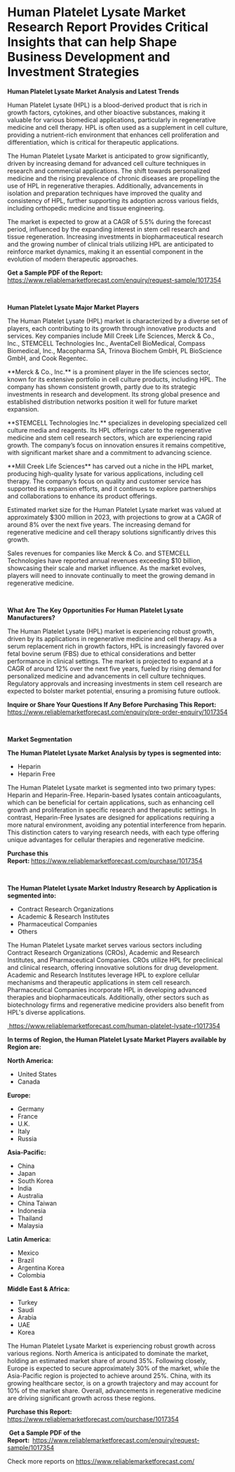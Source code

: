 <p><h1>Human Platelet Lysate Market Research Report Provides Critical Insights that can help Shape Business Development and Investment Strategies</h1></p><p><strong>Human Platelet Lysate Market Analysis and Latest Trends</strong></p>
<p><p>Human Platelet Lysate (HPL) is a blood-derived product that is rich in growth factors, cytokines, and other bioactive substances, making it valuable for various biomedical applications, particularly in regenerative medicine and cell therapy. HPL is often used as a supplement in cell culture, providing a nutrient-rich environment that enhances cell proliferation and differentiation, which is critical for therapeutic applications.</p><p>The Human Platelet Lysate Market is anticipated to grow significantly, driven by increasing demand for advanced cell culture techniques in research and commercial applications. The shift towards personalized medicine and the rising prevalence of chronic diseases are propelling the use of HPL in regenerative therapies. Additionally, advancements in isolation and preparation techniques have improved the quality and consistency of HPL, further supporting its adoption across various fields, including orthopedic medicine and tissue engineering.</p><p>The market is expected to grow at a CAGR of 5.5% during the forecast period, influenced by the expanding interest in stem cell research and tissue regeneration. Increasing investments in biopharmaceutical research and the growing number of clinical trials utilizing HPL are anticipated to reinforce market dynamics, making it an essential component in the evolution of modern therapeutic approaches.</p></p>
<p><strong>Get a Sample PDF of the Report:&nbsp;</strong> <a href="https://www.reliablemarketforecast.com/enquiry/request-sample/1017354?utm_campaign=3103&utm_medium=2&utm_source=Github&utm_content=ia&utm_term=06032025&utm_id=human-platelet-lysate">https://www.reliablemarketforecast.com/enquiry/request-sample/1017354</a></p>
<p>&nbsp;</p>
<p><strong>Human Platelet Lysate Major Market Players</strong></p>
<p><p>The Human Platelet Lysate (HPL) market is characterized by a diverse set of players, each contributing to its growth through innovative products and services. Key companies include Mill Creek Life Sciences, Merck & Co., Inc., STEMCELL Technologies Inc., AventaCell BioMedical, Compass Biomedical, Inc., Macopharma SA, Trinova Biochem GmbH, PL BioScience GmbH, and Cook Regentec.</p><p>**Merck & Co., Inc.** is a prominent player in the life sciences sector, known for its extensive portfolio in cell culture products, including HPL. The company has shown consistent growth, partly due to its strategic investments in research and development. Its strong global presence and established distribution networks position it well for future market expansion.</p><p>**STEMCELL Technologies Inc.** specializes in developing specialized cell culture media and reagents. Its HPL offerings cater to the regenerative medicine and stem cell research sectors, which are experiencing rapid growth. The company’s focus on innovation ensures it remains competitive, with significant market share and a commitment to advancing science.</p><p>**Mill Creek Life Sciences** has carved out a niche in the HPL market, producing high-quality lysate for various applications, including cell therapy. The company’s focus on quality and customer service has supported its expansion efforts, and it continues to explore partnerships and collaborations to enhance its product offerings.</p><p>Estimated market size for the Human Platelet Lysate market was valued at approximately $300 million in 2023, with projections to grow at a CAGR of around 8% over the next five years. The increasing demand for regenerative medicine and cell therapy solutions significantly drives this growth. </p><p>Sales revenues for companies like Merck & Co. and STEMCELL Technologies have reported annual revenues exceeding $10 billion, showcasing their scale and market influence. As the market evolves, players will need to innovate continually to meet the growing demand in regenerative medicine.</p></p>
<p>&nbsp;</p>
<p><strong>What Are The Key Opportunities For Human Platelet Lysate Manufacturers?</strong></p>
<p><p>The Human Platelet Lysate (HPL) market is experiencing robust growth, driven by its applications in regenerative medicine and cell therapy. As a serum replacement rich in growth factors, HPL is increasingly favored over fetal bovine serum (FBS) due to ethical considerations and better performance in clinical settings. The market is projected to expand at a CAGR of around 12% over the next five years, fueled by rising demand for personalized medicine and advancements in cell culture techniques. Regulatory approvals and increasing investments in stem cell research are expected to bolster market potential, ensuring a promising future outlook.</p></p>
<p><strong>Inquire or Share Your Questions If Any Before Purchasing This Report:</strong> <a href="https://www.reliablemarketforecast.com/enquiry/pre-order-enquiry/1017354?utm_campaign=3103&utm_medium=2&utm_source=Github&utm_content=ia&utm_term=06032025&utm_id=human-platelet-lysate">https://www.reliablemarketforecast.com/enquiry/pre-order-enquiry/1017354</a></p>
<p>&nbsp;</p>
<p><strong>Market Segmentation</strong></p>
<p><strong>The Human Platelet Lysate Market Analysis by types is segmented into:</strong></p>
<p><ul><li>Heparin</li><li>Heparin Free</li></ul></p>
<p><p>The Human Platelet Lysate market is segmented into two primary types: Heparin and Heparin-Free. Heparin-based lysates contain anticoagulants, which can be beneficial for certain applications, such as enhancing cell growth and proliferation in specific research and therapeutic settings. In contrast, Heparin-Free lysates are designed for applications requiring a more natural environment, avoiding any potential interference from heparin. This distinction caters to varying research needs, with each type offering unique advantages for cellular therapies and regenerative medicine.</p></p>
<p><strong>Purchase this Report:&nbsp;</strong><a href="https://www.reliablemarketforecast.com/purchase/1017354?utm_campaign=3103&utm_medium=2&utm_source=Github&utm_content=ia&utm_term=06032025&utm_id=human-platelet-lysate">https://www.reliablemarketforecast.com/purchase/1017354</a></p>
<p>&nbsp;</p>
<p><strong>The Human Platelet Lysate Market Industry Research by Application is segmented into:</strong></p>
<p><ul><li>Contract Research Organizations</li><li>Academic & Research Institutes</li><li>Pharmaceutical Companies</li><li>Others</li></ul></p>
<p><p>The Human Platelet Lysate market serves various sectors including Contract Research Organizations (CROs), Academic and Research Institutes, and Pharmaceutical Companies. CROs utilize HPL for preclinical and clinical research, offering innovative solutions for drug development. Academic and Research Institutes leverage HPL to explore cellular mechanisms and therapeutic applications in stem cell research. Pharmaceutical Companies incorporate HPL in developing advanced therapies and biopharmaceuticals. Additionally, other sectors such as biotechnology firms and regenerative medicine providers also benefit from HPL's diverse applications.</p></p>
<p><a href="https://www.reliablemarketforecast.com/human-platelet-lysate-r1017354?utm_campaign=3103&utm_medium=2&utm_source=Github&utm_content=ia&utm_term=06032025&utm_id=human-platelet-lysate">&nbsp;https://www.reliablemarketforecast.com/human-platelet-lysate-r1017354</a></p>
<p><strong>In terms of Region, the Human Platelet Lysate Market Players available by Region are:</strong></p>
<p>
    <p> <strong> North America: </strong>
        <ul>
            <li>United States</li>
            <li>Canada</li>
        </ul>
        </p> 
    <p> <strong> Europe: </strong>
        <ul>
            <li>Germany</li>
            <li>France</li>
            <li>U.K.</li>
            <li>Italy</li>
            <li>Russia</li>
        </ul>
        </p> 
    <p> <strong> Asia-Pacific: </strong>
        <ul>
            <li>China</li>
            <li>Japan</li>
            <li>South Korea</li>
            <li>India</li>
            <li>Australia</li>
            <li>China Taiwan</li>
            <li>Indonesia</li>
            <li>Thailand</li>
            <li>Malaysia</li>
        </ul>
        </p> 
    <p> <strong> Latin America: </strong>
        <ul>
            <li>Mexico</li>
            <li>Brazil</li>
            <li>Argentina Korea</li>
            <li>Colombia</li>
        </ul>
        </p> 
    <p> <strong> Middle East & Africa: </strong>
        <ul>
            <li>Turkey</li>
            <li>Saudi</li>
            <li>Arabia</li>
            <li>UAE</li>
            <li>Korea</li>
        </ul>
    </p>
    </p>
<p><p>The Human Platelet Lysate Market is experiencing robust growth across various regions. North America is anticipated to dominate the market, holding an estimated market share of around 35%. Following closely, Europe is expected to secure approximately 30% of the market, while the Asia-Pacific region is projected to achieve around 25%. China, with its growing healthcare sector, is on a growth trajectory and may account for 10% of the market share. Overall, advancements in regenerative medicine are driving significant growth across these regions.</p></p>
<p><strong>Purchase this Report: </strong><a href="https://www.reliablemarketforecast.com/purchase/1017354?utm_campaign=3103&utm_medium=2&utm_source=Github&utm_content=ia&utm_term=06032025&utm_id=human-platelet-lysate">https://www.reliablemarketforecast.com/purchase/1017354</a></p>
<p>&nbsp;<strong>Get a Sample PDF of the Report:&nbsp;&nbsp;</strong><a href="https://www.reliablemarketforecast.com/enquiry/request-sample/1017354?utm_campaign=3103&utm_medium=2&utm_source=Github&utm_content=ia&utm_term=06032025&utm_id=human-platelet-lysate">https://www.reliablemarketforecast.com/enquiry/request-sample/1017354</a></p>
<p><strong></strong></p>
<p>Check more reports on <a href="https://www.reliablemarketforecast.com/?utm_campaign=3103&utm_medium=2&utm_source=Github&utm_content=ia&utm_term=06032025&utm_id=human-platelet-lysate">https://www.reliablemarketforecast.com/</a></p>